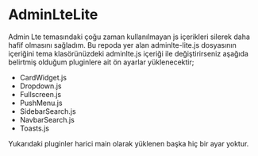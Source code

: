 # AdminLteLite
Admin Lte temasındaki çoğu zaman kullanılmayan js içerikleri silerek daha hafif olmasını sağladım.
Bu repoda yer alan adminlte-lite.js dosyasının içeriğini tema klasörünüzdeki adminlte.js içeriği ile değiştirirseniz aşağıda belirtmiş olduğum pluginlere ait ön ayarlar yüklenecektir;

- CardWidget.js
- Dropdown.js
- Fullscreen.js
- PushMenu.js
- SidebarSearch.js
- NavbarSearch.js
- Toasts.js

Yukarıdaki pluginler harici main olarak yüklenen başka hiç bir ayar yoktur.

